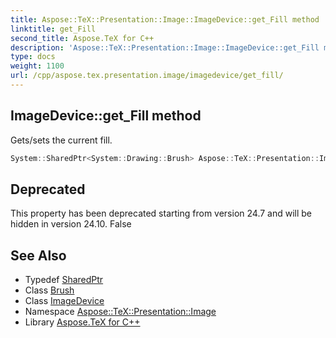 ```yaml
---
title: Aspose::TeX::Presentation::Image::ImageDevice::get_Fill method
linktitle: get_Fill
second_title: Aspose.TeX for C++
description: 'Aspose::TeX::Presentation::Image::ImageDevice::get_Fill method. Gets/sets the current fill in C++.'
type: docs
weight: 1100
url: /cpp/aspose.tex.presentation.image/imagedevice/get_fill/
---
```

## ImageDevice::get_Fill method


Gets/sets the current fill.

```cpp
System::SharedPtr<System::Drawing::Brush> Aspose::TeX::Presentation::Image::ImageDevice::get_Fill() override
```


## Deprecated
This property has been deprecated starting from version 24.7 and will be hidden in version 24.10. False 

## See Also

* Typedef [SharedPtr](../../../system/sharedptr/)
* Class [Brush](../../../system.drawing/brush/)
* Class [ImageDevice](../)
* Namespace [Aspose::TeX::Presentation::Image](../../)
* Library [Aspose.TeX for C++](../../../)
